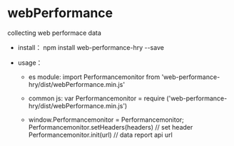 # webPerformance
collecting web performace data
- install：
  npm install web-performance-hry --save

- usage：
  - es module:
    import Performancemonitor from 'web-performance-hry/dist/webPerformance.min.js'
  - common js:
    var Performancemonitor = require ('web-performance-hry/dist/webPerformance.min.js')

  - window.Performancemonitor = Performancemonitor;
    Performancemonitor.setHeaders(headers)  // set header
    Performancemonitor.init(url) // data report api url
